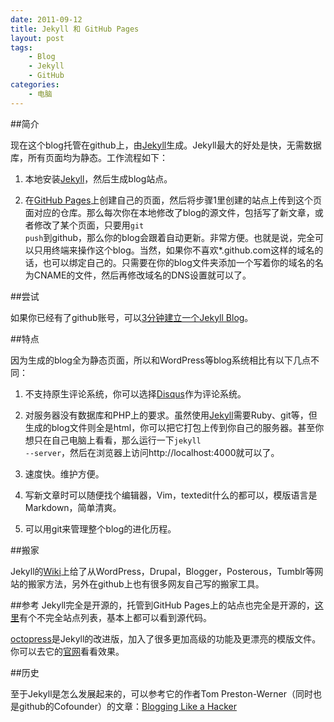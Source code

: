 ```yaml
---
date: 2011-09-12
title: Jekyll 和 GitHub Pages
layout: post
tags:
    - Blog
    - Jekyll
    - GitHub
categories:
    - 电脑
---
```

##简介

现在这个blog托管在github上，由[Jekyll](https://github.com/mojombo/jekyll)生成。Jekyll最大的好处是快，无需数据库，所有页面均为静态。工作流程如下：

1. 本地安装[Jekyll](https://github.com/mojombo/jekyll)，然后生成blog站点。

2. 在[GitHub Pages](http://pages.github.com)上创建自己的页面，然后将步骤1里创建的站点上传到这个页面对应的仓库。那么每次你在本地修改了blog的源文件，包括写了新文章，或者修改了某个页面，只要用<code>git push</code>到github，那么你的blog会跟着自动更新。非常方便。也就是说，完全可以只用终端来操作这个blog。当然，如果你不喜欢*.github.com这样的域名的话，也可以绑定自己的。只需要在你的blog文件夹添加一个写着你的域名的名为CNAME的文件，然后再修改域名的DNS设置就可以了。

##尝试

如果你已经有了github账号，可以[3分钟建立一个Jekyll Blog](http://ztpala.com/2012/01/12/zero-to-hosted-jekyll-blog-in-3-minutes/)。

##特点

因为生成的blog全为静态页面，所以和WordPress等blog系统相比有以下几点不同：

1. 不支持原生评论系统，你可以选择[Disqus](http://disqus.com)作为评论系统。

2. 对服务器没有数据库和PHP上的要求。虽然使用[Jekyll](https://github.com/mojombo/jekyll)需要Ruby、git等，但生成的blog文件则全是html，你可以把它打包上传到你自己的服务器。甚至你想只在自己电脑上看看，那么运行一下<code>jekyll --server</code>，然后在浏览器上访问http://localhost:4000就可以了。

3. 速度快。维护方便。

4. 写新文章时可以随便找个编辑器，Vim，textedit什么的都可以，模版语言是Markdown，简单清爽。

5. 可以用git来管理整个blog的进化历程。

##搬家

Jekyll的[Wiki](https://github.com/mojombo/jekyll/wiki/blog-migrations)上给了从WordPress，Drupal，Blogger，Posterous，Tumblr等网站的搬家方法，另外在github上也有很多网友自己写的搬家工具。

##参考
Jekyll完全是开源的，托管到GitHub Pages上的站点也完全是开源的，[这里](https://github.com/mojombo/jekyll/wiki/Sites)有个不完全站点列表，基本上都可以看到源代码。

[octopress](https://github.com/imathis/octopress)是Jekyll的改进版，加入了很多更加高级的功能及更漂亮的模版文件。你可以去它的[官网](http://octopress.org/docs/)看看效果。

##历史

至于Jekyll是怎么发展起来的，可以参考它的作者Tom Preston-Werner（同时也是github的Cofounder）的文章：[Blogging Like a Hacker](http://tom.preston-werner.com/2008/11/17/blogging-like-a-hacker.html)
